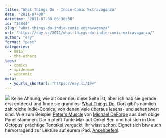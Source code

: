 ```yaml
---
title: "What Things Do - Indie-Comic Extravaganza"
date: "2011-07-08"
datetime: "2011-07-08 06:30:50"
id: "16844"
slug: "what-things-do-indie-comic-extravaganza"
url: "https://eay.cc/2011/what-things-do-indie-comic-extravaganza/"
author: "eay"
format: "post"
categories:
  - 0815
  - the-others
tags:
  - comics
  - spiderman
  - webcomic
meta:
  - yourls_shorturl: "https://eay.li/19v"
---
```


![](https://eay.cc/uploads/2011/petersmuscle.gif) Keine Ahnung, wie alt oder neu diese Seite ist, aber ich hab sie gerade erst entdeckt und finde sie grandios: [What Things Do](http://whatthingsdo.com/). Dort gibt's nämlich zahlreiche Indie-Comics, von denen viele überaus lesens- und sehenswert sind. Wie zum Beispiel [Peter's Muscle](http://whatthingsdo.com/comic/peters-muscle/) von [Michael DeForge](http://whatthingsdo.com/authors/michael-deforge/) aus dem obige Panel stammen. Darin pfeift Tante May auf Onkel Ben und hat sich in Doc Octopus' prächtige Tentakel verguckt. Ihr wisst schon. Eignet sich btw auch hervorragend zur Lektüre auf eurem iPad. [Ansehbefehl](http://whatthingsdo.com/).
